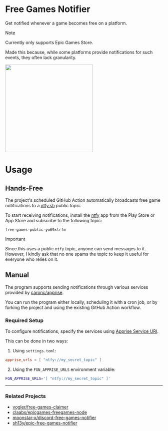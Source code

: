 # Free Games Notifier

Get notified whenever a game becomes free on a platform.

> [!NOTE]
> Currently only supports Epic Games Store.

Made this because, while some platforms provide notifications for such events, they often lack granularity.

<img src="https://github.com/user-attachments/assets/8a179053-c685-40a6-8d27-64c059dcfdbb" width="280px">

# Usage

## Hands-Free 
The project's scheduled GitHub Action automatically broadcasts free game notifications to a [ntfy.sh] public topic.

To start receiving notifications, install the [ntfy][ntfy.sh] app from the Play Store or App Store and subscribe to the following topic:
```
free-games-public-yo69xlrfm
```

> [!IMPORTANT]
> Since this uses a public `ntfy` topic, anyone can send messages to it. However, I kindly ask that no one spams the topic to keep it useful for everyone who relies on it.

## Manual

The program supports sending notifications through various services provided by [caronc/apprise](https://github.com/caronc/apprise).

You can run the program either locally, scheduling it with a cron job, or by forking the project and using the existing GitHub Action workflow.

### Required Setup
To configure notifications, specify the services using [Apprise Service URI](https://github.com/caronc/apprise?tab=readme-ov-file#productivity-based-notifications).

This can be done in two ways:
1. Using `settings.toml`:
```toml
apprise_urls = [ "ntfy://my_secret_topic" ]
```

2. Using the `FGN_APPRISE_URLS` environment variable: 
```bash
FGN_APPRISE_URLS='[ "ntfy://my_secret_topic" ]'
```

---

### Related Projects
- [vogler/free-games-claimer](https://github.com/vogler/free-games-claimer)
- [claabs/epicgames-freegames-node](https://github.com/claabs/epicgames-freegames-node)
- [moonstar-x/discord-free-games-notifier](https://github.com/moonstar-x/discord-free-games-notifier)
- [sh13y/epic-free-games-notifier](https://github.com/sh13y/epic-free-games-notifier)

[ntfy.sh]: <https://ntfy.sh/>